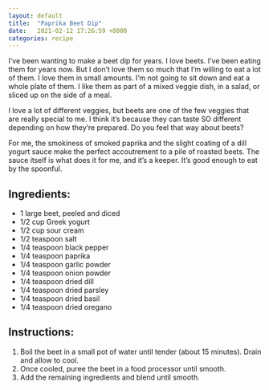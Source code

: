 ```yaml
---
layout: default
title:  "Paprika Beet Dip"
date:   2021-02-12 17:26:59 +0000
categories: recipe
---
```

I’ve been wanting to make a beet dip for years. I love beets. I’ve been eating them for years now. But I don’t love them so much that I’m willing to eat a lot of them. I love them in small amounts. I’m not going to sit down and eat a whole plate of them. I like them as part of a mixed veggie dish, in a salad, or sliced up on the side of a meal.

I love a lot of different veggies, but beets are one of the few veggies that are really special to me. I think it’s because they can taste SO different depending on how they’re prepared. Do you feel that way about beets?

For me, the smokiness of smoked paprika and the slight coating of a dill yogurt sauce make the perfect accoutrement to a pile of roasted beets. The sauce itself is what does it for me, and it’s a keeper. It’s good enough to eat by the spoonful.


## Ingredients:

- 1 large beet, peeled and diced
- 1/2 cup Greek yogurt
- 1/2 cup sour cream
- 1/2 teaspoon salt
- 1/4 teaspoon black pepper
- 1/4 teaspoon paprika
- 1/4 teaspoon garlic powder
- 1/4 teaspoon onion powder
- 1/4 teaspoon dried dill
- 1/4 teaspoon dried parsley
- 1/4 teaspoon dried basil
- 1/4 teaspoon dried oregano


## Instructions:

1. Boil the beet in a small pot of water until tender (about 15 minutes). Drain and allow to cool.
2. Once cooled, puree the beet in a food processor until smooth.
3. Add the remaining ingredients and blend until smooth.

